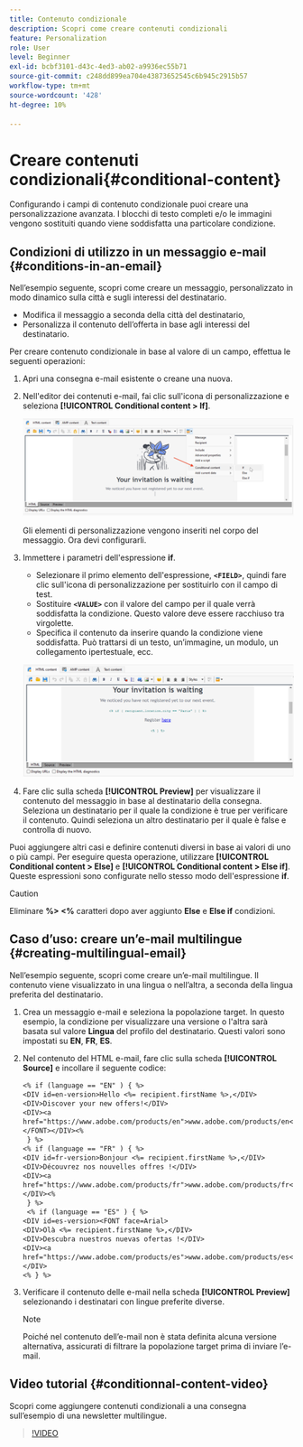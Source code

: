 ```yaml
---
title: Contenuto condizionale
description: Scopri come creare contenuti condizionali
feature: Personalization
role: User
level: Beginner
exl-id: bcbf3101-d43c-4ed3-ab02-a9936ec55b71
source-git-commit: c248dd899ea704e43873652545c6b945c2915b57
workflow-type: tm+mt
source-wordcount: '428'
ht-degree: 10%

---
```


# Creare contenuti condizionali{#conditional-content}

Configurando i campi di contenuto condizionale puoi creare una personalizzazione avanzata. I blocchi di testo completi e/o le immagini vengono sostituiti quando viene soddisfatta una particolare condizione.


## Condizioni di utilizzo in un messaggio e-mail {#conditions-in-an-email}

Nell’esempio seguente, scopri come creare un messaggio, personalizzato in modo dinamico sulla città e sugli interessi del destinatario.

* Modifica il messaggio a seconda della città del destinatario,
* Personalizza il contenuto dell’offerta in base agli interessi del destinatario.

Per creare contenuto condizionale in base al valore di un campo, effettua le seguenti operazioni:

1. Apri una consegna e-mail esistente o creane una nuova.
1. Nell&#39;editor dei contenuti e-mail, fai clic sull&#39;icona di personalizzazione e seleziona **[!UICONTROL Conditional content > If]**.

   ![Inserisci una condizione](assets/condition-insert.png)

   Gli elementi di personalizzazione vengono inseriti nel corpo del messaggio. Ora devi configurarli.

1. Immettere i parametri dell&#39;espressione **if**.

   * Selezionare il primo elemento dell&#39;espressione, **`<FIELD>`**, quindi fare clic sull&#39;icona di personalizzazione per sostituirlo con il campo di test.
   * Sostituire **`<VALUE>`** con il valore del campo per il quale verrà soddisfatta la condizione. Questo valore deve essere racchiuso tra virgolette.
   * Specifica il contenuto da inserire quando la condizione viene soddisfatta. Può trattarsi di un testo, un’immagine, un modulo, un collegamento ipertestuale, ecc.

   ![Condizione in un messaggio e-mail](assets/condition-in-email.png)

1. Fare clic sulla scheda **[!UICONTROL Preview]** per visualizzare il contenuto del messaggio in base al destinatario della consegna. Seleziona un destinatario per il quale la condizione è true per verificare il contenuto. Quindi seleziona un altro destinatario per il quale è false e controlla di nuovo.

Puoi aggiungere altri casi e definire contenuti diversi in base ai valori di uno o più campi. Per eseguire questa operazione, utilizzare **[!UICONTROL Conditional content > Else]** e **[!UICONTROL Conditional content > Else if]**. Queste espressioni sono configurate nello stesso modo dell&#39;espressione **if**.

>[!CAUTION]
>
>Eliminare **%> &lt;%** caratteri dopo aver aggiunto **Else** e **Else if** condizioni.


## Caso d’uso: creare un’e-mail multilingue {#creating-multilingual-email}

Nell’esempio seguente, scopri come creare un’e-mail multilingue. Il contenuto viene visualizzato in una lingua o nell’altra, a seconda della lingua preferita del destinatario.

1. Crea un messaggio e-mail e seleziona la popolazione target. In questo esempio, la condizione per visualizzare una versione o l&#39;altra sarà basata sul valore **Lingua** del profilo del destinatario. Questi valori sono impostati su **EN**, **FR**, **ES**.
1. Nel contenuto del HTML e-mail, fare clic sulla scheda **[!UICONTROL Source]** e incollare il seguente codice:

   ```
   <% if (language == "EN" ) { %>
   <DIV id=en-version>Hello <%= recipient.firstName %>,</DIV>
   <DIV>Discover your new offers!</DIV>
   <DIV><a href="https://www.adobe.com/products/en">www.adobe.com/products/en</A></FONT></DIV><%
    } %>
   <% if (language == "FR" ) { %>
   <DIV id=fr-version>Bonjour <%= recipient.firstName %>,</DIV>
   <DIV>Découvrez nos nouvelles offres !</DIV>
   <DIV><a href="https://www.adobe.com/products/fr">www.adobe.com/products/fr</A></DIV><%
    } %>
    <% if (language == "ES" ) { %>
   <DIV id=es-version><FONT face=Arial>
   <DIV>Olà <%= recipient.firstName %>,</DIV>
   <DIV>Descubra nuestros nuevas ofertas !</DIV>
   <DIV><a href="https://www.adobe.com/products/es">www.adobe.com/products/es</A></DIV>
   <% } %>
   ```

1. Verificare il contenuto delle e-mail nella scheda **[!UICONTROL Preview]** selezionando i destinatari con lingue preferite diverse.

   >[!NOTE]
   >
   >Poiché nel contenuto dell’e-mail non è stata definita alcuna versione alternativa, assicurati di filtrare la popolazione target prima di inviare l’e-mail.

## Video tutorial {#conditionnal-content-video}

Scopri come aggiungere contenuti condizionali a una consegna sull’esempio di una newsletter multilingue.

>[!VIDEO](https://video.tv.adobe.com/v/335682?quality=12)
